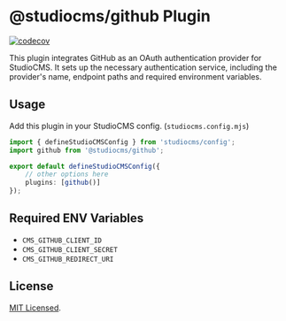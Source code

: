 # @studiocms/github Plugin

[![codecov](https://codecov.io/github/withstudiocms/studiocms/graph/badge.svg?token=RN8LT1O5E2&component=studiocms_github)](https://codecov.io/github/withstudiocms/studiocms) 

This plugin integrates GitHub as an OAuth authentication provider for StudioCMS. It sets up the necessary authentication service, including the provider's name, endpoint paths and required environment variables.

## Usage

Add this plugin in your StudioCMS config. (`studiocms.config.mjs`)

```ts
import { defineStudioCMSConfig } from 'studiocms/config';
import github from '@studiocms/github';

export default defineStudioCMSConfig({
    // other options here
    plugins: [github()]
});
```

## Required ENV Variables

- `CMS_GITHUB_CLIENT_ID`
- `CMS_GITHUB_CLIENT_SECRET`
- `CMS_GITHUB_REDIRECT_URI`

## License

[MIT Licensed](./LICENSE).